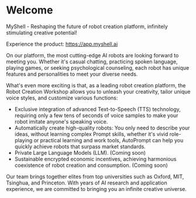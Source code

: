 # Welcome

MyShell - Reshaping the future of robot creation platform, infinitely stimulating creative potential!

Experience the product: https://app.myshell.ai

On our platform, the most cutting-edge AI robots are looking forward to meeting you. Whether it's casual chatting, practicing spoken language, playing games, or seeking psychological counseling, each robot has unique features and personalities to meet your diverse needs.

What's even more exciting is that, as a leading robot creation platform, the Robot Creation Workshop allows you to unleash your creativity, tailor unique voice styles, and customize various functions:

* Exclusive integration of advanced Text-to-Speech (TTS) technology, requiring only a few tens of seconds of voice samples to make your robot imitate anyone's speaking voice.
* Automatically create high-quality robots: You only need to describe your ideas, without learning complex Prompt skills, whether it's vivid role-playing or practical learning and work tools, AutoPrompt can help you quickly achieve robots that surpass market standards.
* Private Large Language Models (LLM). (Coming soon)
* Sustainable encrypted economic incentives, achieving harmonious coexistence of robot creation and consumption. (Coming soon)

Our team brings together elites from top universities such as Oxford, MIT, Tsinghua, and Princeton. With years of AI research and application experience, we are committed to bringing you an infinite creative universe.